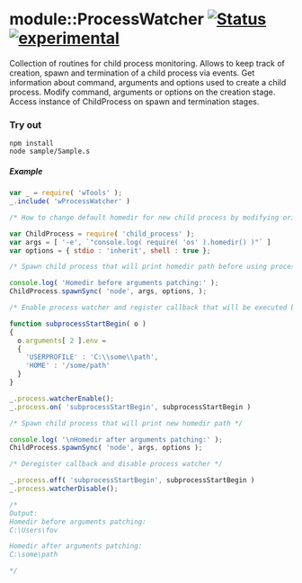 # module::ProcessWatcher [![Status](https://github.com/Wandalen/wProcessWatcher/workflows/Publish/badge.svg)](https://github.com/Wandalen/wProcessWatcher/actions?query=workflow%3APublish) [![experimental](https://img.shields.io/badge/stability-experimental-orange.svg)](https://github.com/emersion/stability-badges#experimental)

Collection of routines for child process monitoring. Allows to keep track of creation, spawn and termination of a child process via events. Get information about command, arguments and options used to create a child process. Modify command, arguments or options on the creation stage. Access instance of ChildProcess on spawn and termination stages.


### Try out
```
npm install
node sample/Sample.s
```

##### Example

```javascript
var _ = require( 'wTools' );
_.include( 'wProcessWatcher' )

/* How to change default homedir for new child process by modifying original arguments */

var ChildProcess = require( 'child_process' );
var args = [ '-e', `"console.log( require( 'os' ).homedir() )"` ]
var options = { stdio : 'inherit', shell : true };

/* Spawn child process that will print homedir path before using process watcher */

console.log( 'Homedir before arguments patching:' );
ChildProcess.spawnSync( 'node', args, options, );

/* Enable process watcher and register callback that will be executed before spawning the child process */

function subprocessStartBegin( o )
{ 
  o.arguments[ 2 ].env = 
  {
    'USERPROFILE' : 'C:\\some\\path',
    'HOME' : '/some/path'
  }
}

_.process.watcherEnable();
_.process.on( 'subprocessStartBegin', subprocessStartBegin )

/* Spawn child process that will print new homedir path */

console.log( '\nHomedir after arguments patching:' );
ChildProcess.spawnSync( 'node', args, options );

/* Deregister callback and disable process watcher */

_.process.off( 'subprocessStartBegin', subprocessStartBegin )
_.process.watcherDisable();

/* 
Output:
Homedir before arguments patching:
C:\Users\fov

Homedir after arguments patching:
C:\some\path

*/
```

